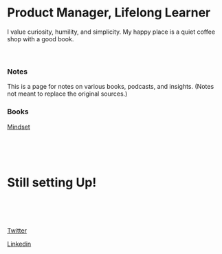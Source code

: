 <h1> Product Manager, Lifelong Learner </h1>

I value curiosity, humility, and simplicity. My happy place is a quiet coffee shop with a good book.
<br><br><br> 

### Notes <br>

This is a page for notes on various books, podcasts, and insights. (Notes not meant to replace the original sources.) <br>

### Books
[Mindset](https://ithinkmfallin.github.io/2021/07/15/Mindset) 

<br><br><br>
# Still setting Up!<br><br><br> 

      

[Twitter](https://twitter.com/ithinkmfallin)

[Linkedin](https://www.linkedin.com/in/bhushan24/)


